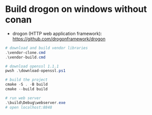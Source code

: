 # Build drogon on windows without conan

- drogon (HTTP web application framework): <https://github.com/drogonframework/drogon>

```powershell
# download and build vendor libraries
.\vendor-clone.cmd
.\vendor-build.cmd

# download openssl 1.1.1
pwsh .\download-openssl.ps1

# build the project
cmake -S . -B build
cmake --build build

# run web server
.\build\Debug\webserver.exe
# open localhost:8848
```
